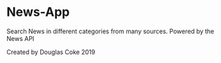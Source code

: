 # News-App
Search News in different categories from many sources. Powered by the News API

Created by Douglas Coke 2019
